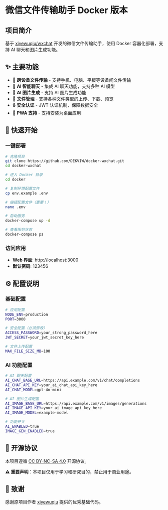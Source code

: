 # 微信文件传输助手 Docker 版本

## 项目简介

基于 [xiyewuqiu/wxchat](https://github.com/xiyewuqiu/wxchat) 开发的微信文件传输助手，使用 Docker 容器化部署，支持 AI 聊天和图片生成功能。

## ✨ 主要功能

- 📱 **跨设备文件传输** - 支持手机、电脑、平板等设备间文件传输
- 🤖 **AI 智能聊天** - 集成 AI 聊天功能，支持多种 AI 模型
- 🎨 **AI 图片生成** - 支持 AI 图片生成功能
- 📁 **文件管理** - 支持各种文件类型的上传、下载、预览
- 🔒 **安全认证** - JWT 认证机制，保障数据安全
- 📱 **PWA 支持** - 支持安装为桌面应用

## 🚀 快速开始

### 一键部署

```bash
# 克隆项目
git clone https://github.com/DEKVIW/docker-wxchat.git
cd docker-wxchat

# 进入 Docker 目录
cd docker

# 复制环境配置文件
cp env.example .env

# 编辑配置文件（重要！）
nano .env

# 启动服务
docker-compose up -d

# 查看服务状态
docker-compose ps
```

### 访问应用

- **Web 界面**: http://localhost:3000
- **默认密码**: 123456

## ⚙️ 配置说明

### 基础配置

```bash
# 应用配置
NODE_ENV=production
PORT=3000

# 安全配置（必须修改）
ACCESS_PASSWORD=your_strong_password_here
JWT_SECRET=your_jwt_secret_key_here

# 文件上传配置
MAX_FILE_SIZE_MB=100
```

### AI 功能配置

```bash
# AI 聊天配置
AI_CHAT_BASE_URL=https://api.example.com/v1/chat/completions
AI_CHAT_API_KEY=your_ai_chat_api_key_here
AI_CHAT_MODEL=gpt-4o-mini

# AI 图片生成配置
AI_IMAGE_BASE_URL=https://api.example.com/v1/images/generations
AI_IMAGE_API_KEY=your_ai_image_api_key_here
AI_IMAGE_MODEL=example-model

# 功能开关
AI_ENABLED=true
IMAGE_GEN_ENABLED=true
```

## 📄 开源协议

本项目遵循 [CC BY-NC-SA 4.0](https://github.com/xiyewuqiu/wxchat/blob/main/LICENSE) 开源协议。

**⚠️ 重要声明**：本项目仅用于学习和研究目的，禁止用于商业用途。

## 🙏 致谢

感谢原项目作者 [xiyewuqiu](https://github.com/xiyewuqiu) 提供的优秀基础代码。
